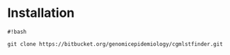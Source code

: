 # Installation #


```
#!bash

git clone https://bitbucket.org/genomicepidemiology/cgmlstfinder.git
```